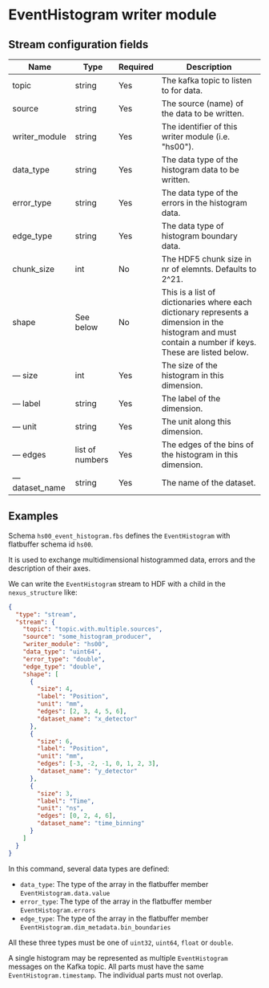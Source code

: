 # EventHistogram writer module

## Stream configuration fields

|Name|Type|Required|Description|
---|---|---|---|
topic|string|Yes|The kafka topic to listen to for data.|
source|string|Yes|The source (name) of the data to be written.|
writer_module|string|Yes|The identifier of this writer module (i.e. "hs00").|
data_type|string|Yes|The data type of the histogram data to be written.|
error_type|string|Yes|The data type of the errors in the histogram data.|
edge_type|string|Yes|The data type of histogram boundary data.|
chunk_size|int|No|The HDF5 chunk size in nr of elemnts. Defaults to 2^21.|
shape|See below|No|This is a list of dictionaries where each dictionary represents a dimension in the histogram and must contain a number if keys. These are listed below.|
–– size|int|Yes|The size of the histogram in this dimension.|
–– label|string|Yes|The label of the dimension.|
–– unit|string|Yes|The unit along this dimension.|
–– edges|list of numbers|Yes|The edges of the bins of the histogram in this dimension.|
–– dataset_name|string|Yes|The name of the dataset.|

## Examples

Schema `hs00_event_histogram.fbs` defines the `EventHistogram` with flatbuffer
schema id `hs00`.

It is used to exchange multidimensional histogrammed data, errors and the
description of their axes.

We can write the `EventHistogram` stream to HDF with a child in the
`nexus_structure` like:

```json
{
  "type": "stream",
  "stream": {
    "topic": "topic.with.multiple.sources",
    "source": "some_histogram_producer",
    "writer_module": "hs00",
    "data_type": "uint64",
    "error_type": "double",
    "edge_type": "double",
    "shape": [
      {
        "size": 4,
        "label": "Position",
        "unit": "mm",
        "edges": [2, 3, 4, 5, 6],
        "dataset_name": "x_detector"
      },
      {
        "size": 6,
        "label": "Position",
        "unit": "mm",
        "edges": [-3, -2, -1, 0, 1, 2, 3],
        "dataset_name": "y_detector"
      },
      {
        "size": 3,
        "label": "Time",
        "unit": "ns",
        "edges": [0, 2, 4, 6],
        "dataset_name": "time_binning"
      }
    ]
  }
}
```

In this command, several data types are defined:

- `data_type`: The type of the array in the flatbuffer member
  `EventHistogram.data.value`
- `error_type`: The type of the array in the flatbuffer member
  `EventHistogram.errors`
- `edge_type`: The type of the array in the flatbuffer member
  `EventHistogram.dim_metadata.bin_boundaries`

All these three types must be one of `uint32`, `uint64`, `float` or `double`.

A single histogram may be represented as multiple `EventHistogram` messages on
the Kafka topic.  All parts must have the same `EventHistogram.timestamp`.  The
individual parts must not overlap.
